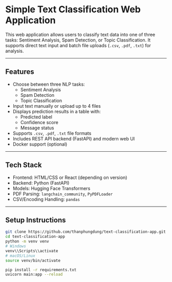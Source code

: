 # Simple Text Classification Web Application

This web application allows users to classify text data into one of three tasks: Sentiment Analysis, Spam Detection, or Topic Classification. It supports direct text input and batch file uploads (`.csv`, `.pdf`, `.txt`) for analysis.

---

## Features

- Choose between three NLP tasks:
  - Sentiment Analysis
  - Spam Detection
  - Topic Classification
- Input text manually or upload up to 4 files
- Displays prediction results in a table with:
  - Predicted label
  - Confidence score
  - Message status
- Supports `.csv`, `.pdf`, `.txt` file formats
- Includes REST API backend (FastAPI) and modern web UI
- Docker support (optional)

---

## Tech Stack

- Frontend: HTML/CSS or React (depending on version)
- Backend: Python (FastAPI)
- Models: Hugging Face Transformers
- PDF Parsing: `langchain_community`, `PyPDFLoader`
- CSV/Encoding Handling: `pandas`

---

## Setup Instructions

```bash
git clone https://github.com/thanphungdung/text-classification-app.git
cd text-classification-app
python -m venv venv
# Windows
venv\\Scripts\\activate
# macOS/Linux
source venv/bin/activate

pip install -r requirements.txt
uvicorn main:app --reload